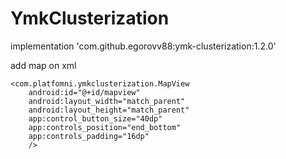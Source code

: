 # YmkClusterization


implementation 'com.github.egorovv88:ymk-clusterization:1.2.0'

add map on xml

    <com.platfomni.ymkclusterization.MapView
        android:id="@+id/mapview"
        android:layout_width="match_parent"
        android:layout_height="match_parent"
        app:control_button_size="40dp"
        app:controls_position="end_bottom"
        app:controls_padding="16dp"
        />
       
